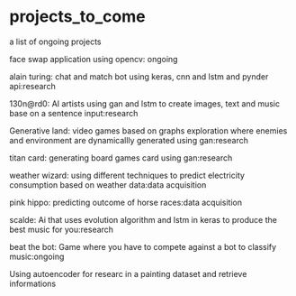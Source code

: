 # projects_to_come
a list of ongoing projects
<p>face swap application using opencv: ongoing</p>
<p>alain turing: chat and match bot using keras, cnn and lstm and pynder api:research</p>
<p>130n@rd0: AI artists using gan and lstm to create images, text and music base on a sentence input:research</p>
<p>Generative land: video games based on graphs exploration where enemies and environment are dynamicallly generated using gan:research</p>
<p>titan card: generating board games card using gan:research</p>
<p>weather wizard: using different techniques to predict electricity consumption based on weather data:data acquisition</p>
<p>pink hippo: predicting outcome of horse races:data acquisition</p>
<p>scalde: Ai that uses evolution algorithm and lstm in keras to produce the best music for you:research</p>
<p>beat the bot: Game where you have to compete against a bot to classify music:ongoing</p>
<p>Using autoencoder for researc in a painting dataset and retrieve informations</p>
